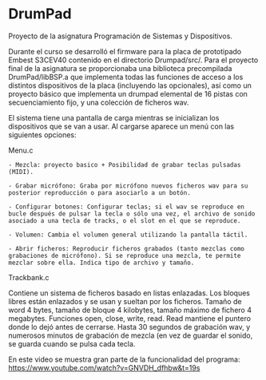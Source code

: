 # DrumPad
Proyecto de la asignatura Programación de Sistemas y Dispositivos.


Durante el curso se desarrolló el firmware para la placa de prototipado Embest S3CEV40 contenido en el directorio Drumpad/src/. Para el proyecto final de la asignatura se proporcionaba una biblioteca precompilada DrumPad/libBSP.a que implementa todas las funciones de acceso a los distintos dispositivos de la placa (incluyendo las opcionales), así como un proyecto básico que implementa un drumpad elemental de 16 pistas con secuenciamiento fijo, y una colección de ficheros wav.


El sistema tiene una pantalla de carga mientras se inicializan los dispositivos que se van a usar. Al cargarse aparece un menú con las siguientes opciones:

Menu.c

	- Mezcla: proyecto basico + Posibilidad de grabar teclas pulsadas (MIDI).
	
	- Grabar micrófono: Graba por micrófono nuevos ficheros wav para su posterior reproducción o para asociarlo a un botón.
	
	- Configurar botones: Configurar teclas; si el wav se reproduce en bucle después de pulsar la tecla o sólo una vez, el archivo de sonido asociado a una tecla de tracks, o el slot en el que se reproduce.
	
	- Volumen: Cambia el volumen general utilizando la pantalla táctil.
	
	- Abrir ficheros: Reproducir ficheros grabados (tanto mezclas como grabaciones de micrófono). Si se reproduce una mezcla, te permite mezclar sobre ella. Indica tipo de archivo y tamaño.
  
  
Trackbank.c

Contiene un sistema de ficheros basado en listas enlazadas. Los bloques libres están enlazados y se usan y sueltan por los ficheros. Tamaño de word 4 bytes, tamaño de bloque 4 kilobytes, tamaño máximo de fichero 4 megabytes. Funciones open, close, write, read. Read  mantiene el puntero donde lo dejó antes de cerrarse.  Hasta 30 segundos de grabación wav, y numerosos minutos de grabación de mezcla (en vez de guardar el sonido, se guarda cuando se pulsa cada tecla.


En este video se muestra gran parte de la funcionalidad del programa: https://www.youtube.com/watch?v=GNVDH_dfhbw&t=19s
